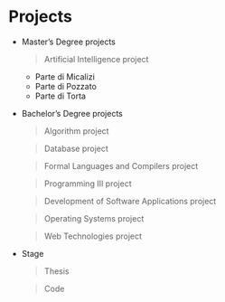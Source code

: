 # Projects



* Master’s Degree projects
  > Artificial Intelligence project
    * Parte di Micalizi
    * Parte di Pozzato
    * Parte di Torta



* Bachelor’s Degree projects
  > Algorithm project
  
  > Database project
  
  > Formal Languages and Compilers project
  
  > Programming III project
  
  > Development of Software Applications project
  
  > Operating Systems project
  
  > Web Technologies project

* Stage
  > Thesis
  
  > Code
